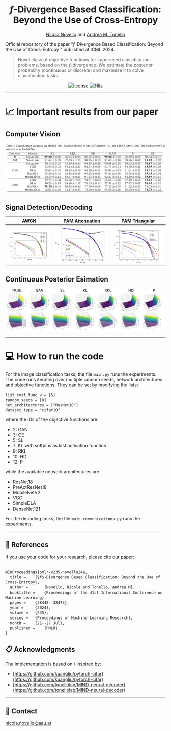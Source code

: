 <div align="center">
  
# $f$-Divergence Based Classification:<br /> Beyond the Use of Cross-Entropy

[Nicola Novello](https://scholar.google.com/citations?user=4PPM0GkAAAAJ&hl=en) and [Andrea M. Tonello](https://scholar.google.com/citations?user=qBiseEsAAAAJ&hl=en)

</div>


Official repository of the paper "$f$-Divergence Based Classification: Beyond the Use of Cross-Entropy " published at ICML 2024. 

> Novel class of objective functions for supervised classification problems, based on the $f$-divergence. We estimate the posterior probability (continuous or discrete) and maximize it to solve classification tasks. 

<div align="center">

[![license](https://img.shields.io/badge/License-MIT-red.svg)](https://github.com/nicolaNovello/discriminative-classification-fDiv/blob/main/LICENSE)
[![Hits](https://hits.sh/github.com/nicolaNovello/discriminative-classification-fDiv.svg?label=Visitors&color=30a704)](https://hits.sh/github.com/nicolaNovello/discriminative-classification-fDiv/)

</div>

---

# 📈 Important results from our paper

## Computer Vision
<img src="Figures/Tab.png"/>

## Signal Detection/Decoding
AWGN             |  PAM Attenuation  | PAM Triangular
:-------------------------:|:-------------------------:|:-------------------------:
![](https://github.com/nicolaNovello/discriminative-classification-fDiv/blob/main/Figures/dataset_AWGN.png)  |  ![](https://github.com/nicolaNovello/discriminative-classification-fDiv/blob/main/Figures/dataset_PAM_attenuation.png) |  ![](https://github.com/nicolaNovello/discriminative-classification-fDiv/blob/main/Figures/dataset_PAM_triangular.png) 

## Continuous Posterior Esimation
<img src="Figures/exponential_gaussian.png"/>

---

# 💻 How to run the code

For the image classification tasks, the file `main.py` runs the experiments. The code runs iterating over multiple random seeds, network architectures and objective functions. They can be set by modifying the lists: 
```
list_cost_func_v = [5] 
random_seeds = [0]
net_architectures = ["ResNet18"] 
dataset_type = "cifar10"
```
where the IDs of the objective functions are:
- 2: GAN
- 3: CE
- 5: SL
- 7: KL with softplus as last activation function
- 9: RKL
- 10: HD
- 12: P
  
while the available network architectures are:
- ResNet18
- PreActResNet18
- MobileNetV2
- VGG
- SimpleDLA
- DenseNet121


For the decoding tasks, the file `main_communications.py` runs the experiments.


---

## 📝 References

If you use your code for your research, please cite our paper:
```

@InProceedings{pmlr-v235-novello24a,
  title = 	 {$f$-Divergence Based Classification: Beyond the Use of Cross-Entropy},
  author =       {Novello, Nicola and Tonello, Andrea M},
  booktitle = 	 {Proceedings of the 41st International Conference on Machine Learning},
  pages = 	 {38448--38473},
  year = 	 {2024},
  volume = 	 {235},
  series = 	 {Proceedings of Machine Learning Research},
  month = 	 {21--27 Jul},
  publisher =    {PMLR},
}

```

## 📋 Acknowledgments

The implementation is based on / inspired by:

- [https://github.com/kuangliu/pytorch-cifar](https://github.com/kuangliu/pytorch-cifar)  
- [https://github.com/tonellolab/MIND-neural-decoder](https://github.com/tonellolab/MIND-neural-decoder)

---

## 📧 Contact

[nicola.novello@aau.at](nicola.novello@aau.at)
